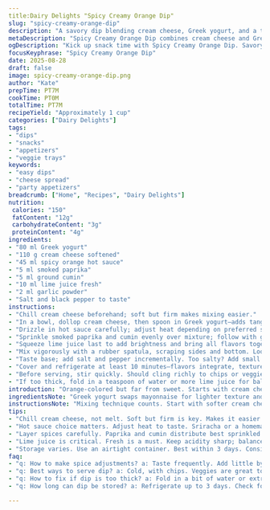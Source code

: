 ```yaml
---
title:Dairy Delights "Spicy Creamy Orange Dip"
slug: "spicy-creamy-orange-dip"
description: "A savory dip blending cream cheese, Greek yogurt, and a tangy orange hot sauce base. Smoky paprika replaces chili powder for a mellow heat profile. Lime juice adds brightness. Balanced spices with cayenne and a touch of garlic powder. Perfect for veggie trays or chips. Refrigerate briefly to meld flavors. Versatile. Dairy-forward texture with smooth but slightly thick consistency. Quick to whip, no cooking required."
metaDescription: "Spicy Creamy Orange Dip combines cream cheese and Greek yogurt for a zesty snack. Perfect for chips and veggie trays."
ogDescription: "Kick up snack time with Spicy Creamy Orange Dip. Savory with a hint of heat. Ideal with chips or fresh veggies."
focusKeyphrase: "Spicy Creamy Orange Dip"
date: 2025-08-28
draft: false
image: spicy-creamy-orange-dip.png
author: "Kate"
prepTime: PT7M
cookTime: PT0M
totalTime: PT7M
recipeYield: "Approximately 1 cup"
categories: ["Dairy Delights"]
tags:
- "dips"
- "snacks"
- "appetizers"
- "veggie trays"
keywords:
- "easy dips"
- "cheese spread"
- "party appetizers"
breadcrumb: ["Home", "Recipes", "Dairy Delights"]
nutrition: 
 calories: "150"
 fatContent: "12g"
 carbohydrateContent: "3g"
 proteinContent: "4g"
ingredients:
- "80 ml Greek yogurt"
- "110 g cream cheese softened"
- "45 ml spicy orange hot sauce"
- "5 ml smoked paprika"
- "5 ml ground cumin"
- "10 ml lime juice fresh"
- "2 ml garlic powder"
- "Salt and black pepper to taste"
instructions:
- "Chill cream cheese beforehand; soft but firm makes mixing easier."
- "In a bowl, dollop cream cheese, then spoon in Greek yogurt—adds tang and lightens texture."
- "Drizzle in hot sauce carefully; adjust heat depending on preferred spice level."
- "Sprinkle smoked paprika and cumin evenly over mixture; follow with garlic powder."
- "Squeeze lime juice last to add brightness and bring all flavors together."
- "Mix vigorously with a rubber spatula, scraping sides and bottom. Look for a smooth, glossy finish with slight whip air incorporated."
- "Taste base; add salt and pepper incrementally. Too salty? Add small spoon of yogurt."
- "Cover and refrigerate at least 10 minutes—flavors integrate, texture firms up slightly."
- "Before serving, stir quickly. Should cling richly to chips or veggies—not runny."
- "If too thick, fold in a teaspoon of water or more lime juice for balance."
introduction: "Orange-colored but far from sweet. Starts with cream cheese base, swaps out mayonnaise for Greek yogurt. Keeps texture creamy, adds subtle tartness—good offset to heat. Hot sauce choice critical; an orange-hued sriracha or habanero blend preferred. Smoked paprika brings earthiness, deeper than plain chili powder. Lime juice lifts, prevents heaviness. Garlic powder in small doses to avoid bitterness. Mix textures right: cream cheese softened just so, yogurt chilled, keeps dip thick but spreadable. Refrigerate briefly; cold temp firms texture, helps flavors meld but not numb palate. Great to prep ahead, saves time."
ingredientsNote: "Greek yogurt swaps mayonnaise for lighter texture and tang. Cream cheese softened but not melted—too soft will water dip down. Spicy orange hot sauce—think sriracha with color, or a homemade blend with fresh chili and orange zest if feeling experimental. Smoked paprika replaces chili powder for smoky depth; cumin adds warmth without heat. Fresh lime juice mandatory for acidity to cut richness. Garlic powder safer choice than fresh garlic—no harsh bite, better shelf life. Salt controls flavor lift, black pepper adds subtle heat. Adjust hot sauce to taste—remember heat late builds on palate. Always use fresh lime rather than bottled for vibrancy."
instructionsNote: "Mixing technique counts. Start with softer cream cheese at room temp for smooth incorporation. Yogurt cold but thick, drop gently to keep dip fluffy rather than runny. Add spices gradually; paprika and cumin powders disperse unevenly if dumped in all at once—sprinkle evenly and fold in well. Lime juice last to prevent breaking dairy base. Stir method important—scrape sides and bottom to avoid gritty lumps, fold to trap air gently. Taste mid-mix; seasoning can change once chilled. Never rush refrigeration—dip thickens and flavors marry better over 10–15 minutes, but no longer than 1 hour or dip may dry out. Serve cold, not straight from freezer, to keep creamy and accessible."
tips:
- "Chill cream cheese, not melt. Soft but firm is key. Makes it easier to mix later. Blend in yogurt gently. Fold it in."
- "Hot sauce choice matters. Adjust heat to taste. Sriracha or a homemade blend works great. Orange hues are essential."
- "Layer spices carefully. Paprika and cumin distribute best sprinkled. Avoid clumps that could ruin flavor. Ensure even mixing."
- "Lime juice is critical. Fresh is a must. Keep acidity sharp; balances richness. Squeeze gradually, taste as you go."
- "Storage varies. Use an airtight container. Best within 3 days. Consider freezing for longer. Texture changes though."
faq:
- "q: How to make spice adjustments? a: Taste frequently. Add little by little. Avoid too much heat. Balance with yogurt or lime."
- "q: Best ways to serve dip? a: Cold, with chips. Veggies are great too. Consider crackers or pretzels. Can also use as sandwich spread."
- "q: How to fix if dip is too thick? a: Fold in a bit of water or extra lime juice. Adjust to desired consistency. Mix well afterward."
- "q: How long can dip be stored? a: Refrigerate up to 3 days. Check for changes. Freezing is fine too, texture shifts when thawed."

---
```


